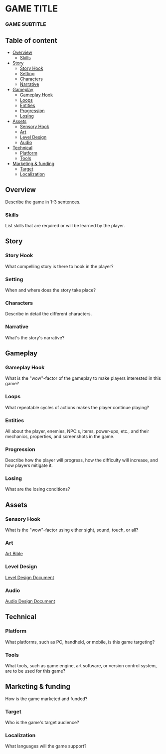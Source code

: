 # GAME TITLE
### GAME SUBTITLE

## Table of content

- [Overview](#overview)
    - [Skills](#skills)
- [Story](#story)
    - [Story Hook](#story-hook)
	- [Setting](#setting)
    - [Characters](#characters)
    - [Narrative](#narrative)
- [Gameplay](#gameplay)
    - [Gameplay Hook](#gameplay-hook)
	- [Loops](#loops)
    - [Entities](#entities)
    - [Progression](#progression)
    - [Losing](#losing)
- [Assets](#assets)
    - [Sensory Hook](#sensory-hook)
	- [Art](#art)
	- [Level Design](#level-design)
    - [Audio](#audio)
- [Technical](#technical)
    - [Platform](#platform)
    - [Tools](#tools)
- [Marketing & funding](#marketing--funding)
    - [Target](#target)
    - [Localization](#localization)

## Overview

Describe the game in 1-3 sentences.

### Skills

List skills that are required or will be learned by the player.

## Story

### Story Hook

What compelling story is there to hook in the player?

### Setting

When and where does the story take place?

### Characters

Describe in detail the different characters.

### Narrative

What's the story's narrative?

## Gameplay

### Gameplay Hook

What is the "wow"-factor of the gameplay to make players interested in this game?

### Loops

What repeatable cycles of actions makes the player continue playing?

### Entities

All about the player, enemies, NPC:s, items, power-ups, etc., and their mechanics, properties, and screenshots in the game.

### Progression

Describe how the player will progress, how the difficulty will increase, and how players mitigate it.

### Losing

What are the losing conditions?

## Assets

### Sensory Hook

What is the "wow"-factor using either sight, sound, touch, or all?

### Art

[Art Bible](#)

### Level Design

[Level Design Document](#)

### Audio

[Audio Design Document](#)

## Technical

### Platform

What platforms, such as PC, handheld, or mobile, is this game targeting?

### Tools

What tools, such as game engine, art software, or version control system, are to be used for this game?

## Marketing & funding

How is the game marketed and funded?

### Target

Who is the game's target audience?

### Localization

What languages will the game support?
